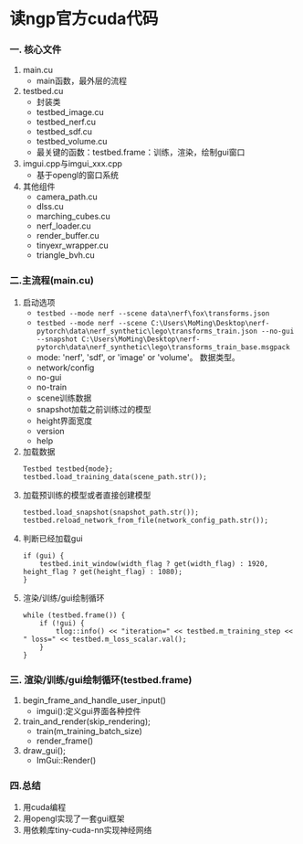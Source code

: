 # 读ngp官方cuda代码

### 一. 核心文件
1. main.cu
    - main函数，最外层的流程
2. testbed.cu
    - 封装类
    - testbed_image.cu
    - testbed_nerf.cu
    - testbed_sdf.cu
    - testbed_volume.cu
    - 最关键的函数：testbed.frame：训练，渲染，绘制gui窗口
 3. imgui.cpp与imgui_xxx.cpp
    - 基于opengl的窗口系统
 4. 其他组件
    - camera_path.cu
    - dlss.cu
    - marching_cubes.cu
    - nerf_loader.cu
    - render_buffer.cu
    - tinyexr_wrapper.cu
    - triangle_bvh.cu
### 二.主流程(main.cu)
1. 启动选项
    - ```testbed --mode nerf --scene data\nerf\fox\transforms.json```
    - ```testbed --mode nerf --scene C:\Users\MoMing\Desktop\nerf-pytorch\data\nerf_synthetic\lego\transforms_train.json --no-gui --snapshot C:\Users\MoMing\Desktop\nerf-pytorch\data\nerf_synthetic\lego\transforms_train_base.msgpack```
    - mode: 'nerf', 'sdf', or 'image' or 'volume'。 数据类型。
    - network/config
    - no-gui
    - no-train
    - scene训练数据
    - snapshot加载之前训练过的模型
    - height界面宽度
    - version
    - help
2. 加载数据
    ```
    Testbed testbed{mode};
    testbed.load_training_data(scene_path.str());
    ```
3. 加载预训练的模型或者直接创建模型
    ```
    testbed.load_snapshot(snapshot_path.str());
    testbed.reload_network_from_file(network_config_path.str());
    ```
4. 判断已经加载gui
    ```
    if (gui) {
        testbed.init_window(width_flag ? get(width_flag) : 1920, height_flag ? get(height_flag) : 1080);
    }
    ```
5. 渲染/训练/gui绘制循环
    ```
    while (testbed.frame()) {
        if (!gui) {
            tlog::info() << "iteration=" << testbed.m_training_step << " loss=" << testbed.m_loss_scalar.val();
        }
    }
    ```
### 三. 渲染/训练/gui绘制循环(testbed.frame)
1. begin_frame_and_handle_user_input()
    - imgui():定义gui界面各种控件
2. train_and_render(skip_rendering);
    - train(m_training_batch_size)
    - render_frame()
2. draw_gui();
    - ImGui::Render()
    
### 四.总结
1. 用cuda编程
2. 用opengl实现了一套gui框架
3. 用依赖库tiny-cuda-nn实现神经网络


